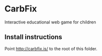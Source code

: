 CarbFix
=======

Interactive educational web game for children


Install instructions
--------------------

Point http://carbfix.is/ to the root of this folder.
